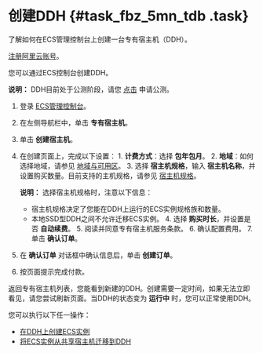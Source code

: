 # 创建DDH {#task_fbz_5mn_tdb .task}

了解如何在ECS管理控制台上创建一台专有宿主机（DDH）。

[注册阿里云账号](https://help.aliyun.com/document_detail/37195.html)。

您可以通过ECS控制台创建DDH。

**说明：** DDH目前处于公测阶段，请您 [点击](https://promotion.aliyun.com/ntms/act/ddhhost.html?wh_ttid=pc) 申请公测。

1.   登录 [ECS管理控制台](https://ecs.console.aliyun.com/#/home)。 
2.   在左侧导航栏中，单击 **专有宿主机**。 
3.  单击 **创建宿主机**。 
4.   在创建页面上，完成以下设置： 
    1.  **计费方式**：选择 **包年包月**。 
    2.  **地域**：如何选择地域，请参见 [地域与可用区](https://help.aliyun.com/document_detail/40654.html)。 
    3.  选择 **宿主机规格**，输入 **宿主机名称**，并设置购买数量。目前支持的主机规格，请参见 [宿主机规格](../../../../cn.zh-CN/产品简介/宿主机规格.md#)。 

        **说明：** 选择宿主机规格时，注意以下信息：

        -   宿主机规格决定了您能在DDH上运行的ECS实例规格族和数量。
        -   本地SSD型DDH之间不允许迁移ECS实例。
    4.  选择 **购买时长**，并设置是否 **自动续费**。 
    5.  阅读并同意专有宿主机服务条款。 
    6.   确认配置费用。 
    7.   单击 **确认订单**。 
5.  在 **确认订单** 对话框中确认信息后，单击 **创建订单**。 
6.  按页面提示完成付款。 

返回专有宿主机列表，您能看到新建的DDH。创建需要一定时间，如果无法立即看见，请您尝试刷新页面。当DDH的状态变为 **运行中** 时，您可以正常使用DDH。

您可以执行以下任一操作：

-   [在DDH上创建ECS实例](cn.zh-CN/快速入门/在DDH上创建ECS实例.md#)
-   [将ECS实例从共享宿主机迁移到DDH](../../../../cn.zh-CN/用户指南/将ECS实例从共享宿主机迁移到DDH.md#)

